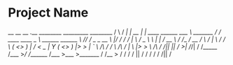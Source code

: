 # Project Name

__ __ __ .__ ________ _________ ________
/ \ / _| | __ | | ____ ______ ___ \ _______ / / ____ ____ _ \ ______ ______ \ // / _ _ __ \ |/ / / / | \ / _ \ \ | | _/ __ \ / /___ _/ __ _/ \ / | \ / / \ ( <> ) | / < _ | Y ( <> ) |> > | ` \ /\ / / \ /\ _/ | \ |> > \ _/\ / _/|| || /____ >| /_/| / /_____ /___ >_/ /_______ /___ >___ >_______ / /__ > / / / / || / / / / / /|| /